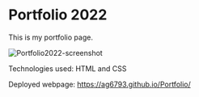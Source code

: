 # Portfolio 2022

This is my portfolio page.

![Portfolio2022-screenshot](https://user-images.githubusercontent.com/107378358/192941337-97e34556-9f97-49a1-8a4c-45fb8f56185c.jpeg)


Technologies used: HTML and CSS

Deployed webpage: https://ag6793.github.io/Portfolio/
